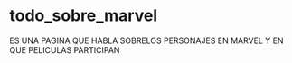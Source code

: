 # todo_sobre_marvel
ES UNA PAGINA QUE HABLA SOBRELOS PERSONAJES EN MARVEL Y EN QUE PELICULAS PARTICIPAN
